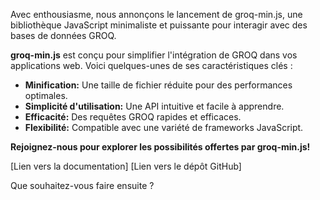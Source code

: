 Avec enthousiasme, nous annonçons le lancement de groq-min.js, une bibliothèque JavaScript minimaliste et puissante pour interagir avec des bases de données GROQ.  

**groq-min.js** est conçu pour simplifier l'intégration de GROQ dans vos applications web.  Voici quelques-unes de ses caractéristiques clés :

* **Minification:**  Une taille de fichier réduite pour des performances optimales.
* **Simplicité d'utilisation:**  Une API intuitive et facile à apprendre.
* **Efficacité:**  Des requêtes GROQ rapides et efficaces.
* **Flexibilité:**  Compatible avec une variété de frameworks JavaScript.

**Rejoignez-nous pour explorer les possibilités offertes par groq-min.js!**

[Lien vers la documentation]
[Lien vers le dépôt GitHub] 



 Que souhaitez-vous faire ensuite ? 
